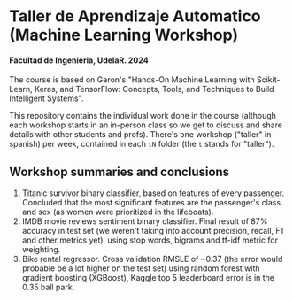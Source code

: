 # Taller de Aprendizaje Automatico (Machine Learning Workshop)
#### Facultad de Ingenieria, UdelaR. 2024

The course is based on Geron's "Hands-On Machine Learning with Scikit-Learn, Keras, and TensorFlow: Concepts, Tools, and Techniques to Build Intelligent Systems".

This repository contains the individual work done in the course (although each workshop starts in an in-person class so we get to discuss and share details with other students and profs). There's one workshop ("taller" in spanish) per week, contained in each `tN` folder (the `t` stands for "taller").

## Workshop summaries and conclusions

1. Titanic survivor binary classifier, based on features of every passenger. Concluded that the most significant features are the passenger's class and sex (as women were prioritized in the lifeboats).
2. IMDB movie reviews sentiment binary classifier. Final result of 87% accuracy in test set (we weren't taking into account precision, recall, F1 and other metrics yet), using stop words, bigrams and tf-idf metric for weighting.
3. Bike rental regressor. Cross validation RMSLE of ~0.37 (the error would probable be a lot higher on the test set) using random forest with gradient boosting (XGBoost), Kaggle top 5 leaderboard error is in the 0.35 ball park.
